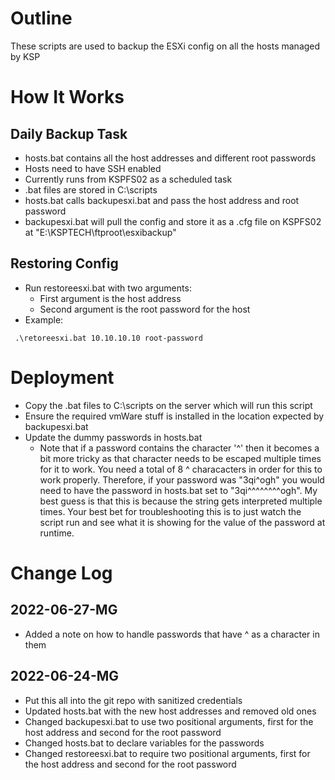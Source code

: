 # Outline
These scripts are used to backup the ESXi config on all the hosts managed by KSP

# How It Works
## Daily Backup Task
- hosts.bat contains all the host addresses and different root passwords
- Hosts need to have SSH enabled
- Currently runs from KSPFS02 as a scheduled task
- .bat files are stored in C:\scripts
- hosts.bat calls backupesxi.bat and pass the host address and root password
- backupesxi.bat will pull the config and store it as a .cfg file on KSPFS02 at "E:\KSPTECH\ftproot\esxibackup"

## Restoring Config
- Run restoreesxi.bat with two arguments:
    - First argument is the host address
    - Second argument is the root password for the host 
- Example:
```
 .\retoreesxi.bat 10.10.10.10 root-password
```

# Deployment
- Copy the .bat files to C:\scripts on the server which will run this script
- Ensure the required vmWare stuff is installed in the location expected by backupesxi.bat
- Update the dummy passwords in hosts.bat
    - Note that if a password contains the character '^' then it becomes a bit more tricky as that character needs to be escaped multiple times for it to work. You need a total of 8 ^ characacters in order for this to work properly. Therefore, if your password was "3qi^ogh" you would need to have the password in hosts.bat set to "3qi^^^^^^^^ogh". My best guess is that this is because the string gets interpreted multiple times. Your best bet for troubleshooting this is to just watch the script run and see what it is showing for the value of the password at runtime.

# Change Log
## 2022-06-27-MG
- Added a note on how to handle passwords that have ^ as a character in them

## 2022-06-24-MG
- Put this all into the git repo with sanitized credentials
- Updated hosts.bat with the new host addresses and removed old ones
- Changed backupesxi.bat to use two positional arguments, first for the host address and second for the root password
- Changed hosts.bat to declare variables for the passwords
- Changed restoreesxi.bat to require two positional arguments, first for the host address and second for the root password
